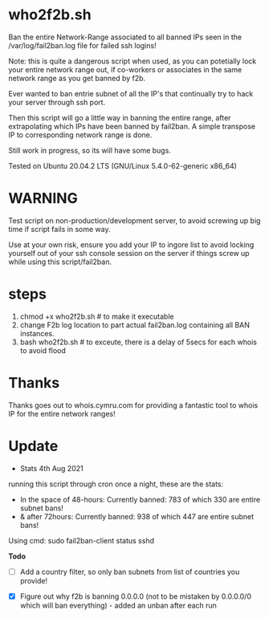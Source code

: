 # who2f2b.sh

Ban the entire Network-Range associated to all banned IPs seen in the /var/log/fail2ban.log file for failed ssh logins!

Note: this is quite a dangerous script when used, as you can potetially lock your entire network range out, if co-workers or associates in the same network range as you get banned by f2b.

Ever wanted to ban entrie subnet of all the IP's that continually try to hack your server through ssh port.

Then this script will go a little way in banning the entire range, after extrapolating which IPs have been banned by fail2ban.  A simple transpose IP to corresponding network range is done.

Still work in progress, so its will have some bugs.

Tested on Ubuntu 20.04.2 LTS (GNU/Linux 5.4.0-62-generic x86_64)

# WARNING

Test script on non-production/development server, to avoid screwing up big time if script fails in some way.

Use at your own risk, ensure you add your IP to ingore list to avoid locking yourself out of your ssh console session on the server if things screw up while using this script/fail2ban.

# steps

1. chmod +x who2f2b.sh # to make it executable
2. change F2b log location to part actual fail2ban.log containing all BAN instances.
3. bash who2f2b.sh # to exceute, there is a delay of 5secs for each whois to avoid flood

# Thanks

Thanks goes out to whois.cymru.com for providing a fantastic tool to whois IP for the entire network ranges!

# Update

- Stats 4th Aug 2021

 running this script through cron once a night, these are the stats:

 - In the space of 48-hours: Currently banned:	783 of which 330 are entire subnet bans!
 - & after 72hours: Currently banned:	938 of which 447 are entire subnet bans!

Using cmd: sudo fail2ban-client status sshd


**Todo**
- [ ] Add a country filter, so only ban subnets from list of countries you provide!
- [x] Figure out why f2b is banning 0.0.0.0 (not to be mistaken by 0.0.0.0/0 which will ban everything) - added an unban after each run

